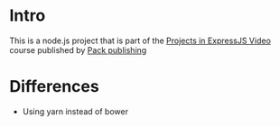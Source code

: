 # Intro

This is a node.js project that is part of the [Projects in ExpressJS Video](https://www.packtpub.com/web-development/projects-expressjs-video) course published by [Pack publishing](https://www.packtpub.com/)

# Differences

* Using yarn instead of bower
